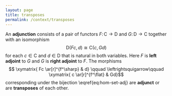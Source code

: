 ```yaml
---
layout: page
title: transposes
permalink: /context/transposes
---
```

An **adjunction** consists of a pair of functors $F \colon \mathsf{C} \to \mathsf{D}$ and $G \colon \mathsf{D} \to \mathsf{C}$ together with an isomorphism $$\mathsf{D}(Fc,d) \cong \mathsf{C}(c,Gd)$$ for each $c \in \mathsf{C}$ and $d \in \mathsf{D}$ that is natural in both variables. Here $F$ is **left adjoint** to $G$ and $G$ is **right adjoint** to $F$. The morphisms $$ \xymatrix{ Fc \ar[r]^{f^\sharp} & d} \qquad \leftrightsquigarrow\qquad \xymatrix{ c \ar[r]^{f^\flat} & Gd}$$ corresponding under the bijection \eqref{eq:hom-set-adj} are **adjunct** or are **transposes** of each other.
